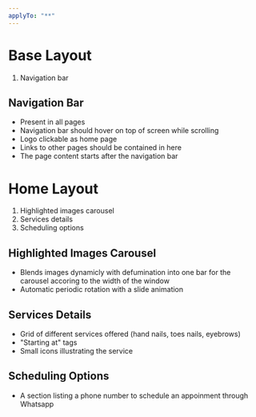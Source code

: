 ```yaml
---
applyTo: "**"
---
```


# Base Layout
1. Navigation bar

## Navigation Bar
- Present in all pages
- Navigation bar should hover on top of screen while scrolling
- Logo clickable as home page
- Links to other pages should be contained in here
- The page content starts after the navigation bar

# Home Layout
1. Highlighted images carousel
2. Services details
3. Scheduling options

## Highlighted Images Carousel
- Blends images dynamicly with defumination into one bar for the carousel accoring to the width of the window
- Automatic periodic rotation with a slide animation

## Services Details
- Grid of different services offered (hand nails, toes nails, eyebrows)
- "Starting at" tags
- Small icons illustrating the service

## Scheduling Options
- A section listing a phone number to schedule an appoinment through Whatsapp
